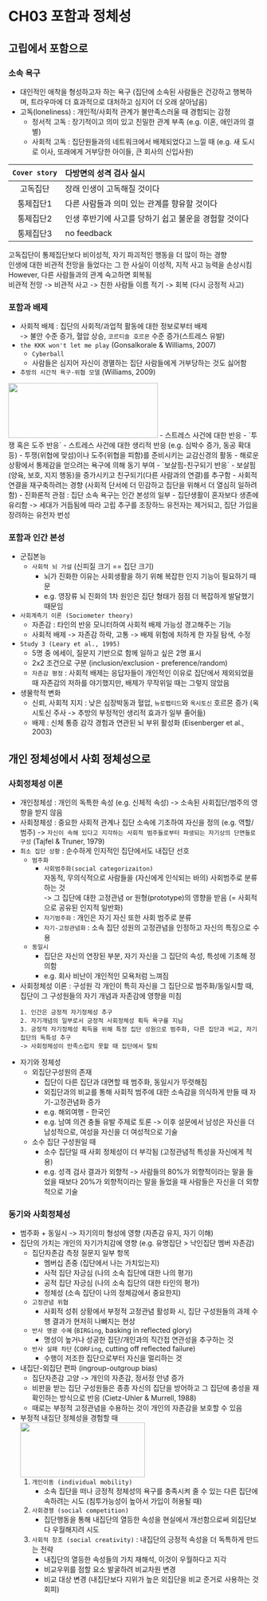 # CH03 포함과 정체성
## 고립에서 포함으로
### 소속 욕구
- 대인적인 애착을 형성하고자 하는 욕구 (집단에 소속된 사람들은 건강하고 행복하며, 트라우마에 더 효과적으로 대처하고 심지어 더 오래 살아남음)
- 고독(loneliness) : 개인적/사회적 관계가 불만족스러울 때 경험되는 감정
	- 정서적 고독 : 장기적이고 의미 있고 친밀한 관계 부족 (e.g. 이혼, 애인과의 결별)
	- 사회적 고독 : 집단원들과의 네트워크에서 배제되었다고 느낄 때 (e.g. 새 도시로 이사, 또래에게 거부당한 아이들, 큰 회사의 신입사원)  

| `Cover story` | 다방면의 성격 검사 실시 |
|:---:|:---|
| 고독집단 | 장래 인생이 고독해질 것이다 |
| 통제집단1 | 다른 사람들과 의미 있는 관계를 향유할 것이다 |
| 통제집단2 | 인생 후반기에 사고를 당하기 쉽고 불운을 경험할 것이다 |
| 통제집단3 | no feedback |

고독집단이 통제집단보다 비이성적, 자기 파괴적인 행동을 더 많이 하는 경향  
인생에 대한 비관적 전망을 들었다는 그 한 사실이 이성적, 지적 사고 능력을 손상시킴 However, 다른 사람들과의 관계 숙고하면 회복됨  
비관적 전망 -> 비관적 사고 -> 친한 사람들 이름 적기 -> 회복 (다시 긍정적 사고)

### 포함과 배제
- 사회적 배제 : 집단의 사회적/과업적 활동에 대한 정보로부터 배제  
	-> 불안 수준 증가, 혈압 상승, `코르티솔 호르몬` 수준 증가(스트레스 유발)
- `the KKK won't let me play` (Gonsalkorale & Williams, 2007)
	- `Cyberball`
	- 사람들은 심지어 자신이 경멸하는 집단 사람들에게 거부당하는 것도 싫어함
- `추방의 시간적 욕구-위협 모델` (Williams, 2009)
<img src="https://user-images.githubusercontent.com/112736264/233851270-4e14939f-e613-46c5-95bb-67d723e3a738.png" width="300" height="110"/>  
- 스트레스 사건에 대한 반응
	- `투쟁 혹은 도주 반응`
		- 스트레스 사건에 대한 생리적 반응 (e.g. 심박수 증가, 동공 확대 등)
		- 투쟁(위협에 맞섬)이나 도주(위협을 피함)를 준비시키는 교감신경의 활동
		- 해로운 상황에서 통제감을 얻으려는 욕구에 의해 동기 부여
	- `보살핌-친구되기 반응`
		- 보살핌(양육, 보호, 지지 행동)을 증가시키고 친구되기(다른 사람과의 연결)를 추구함
		- 사회적 연결을 재구축하려는 경향 (사회적 단서에 더 민감하고 집단을 위해서 더 열심히 일하려 함)
- 진화론적 관점 : 집단 소속 욕구는 인간 본성의 일부
	- 집단생활이 혼자보다 생존에 유리함 -> 세대가 거듭됨에 따라 고립 추구를 조장하느 유전자는 제거되고, 집단 가입을 장려하는 유전자 번성

### 포함과 인간 본성
- 군집본능
	- `사회적 뇌 가설` (신피질 크기 == 집단 크기)
		- 뇌가 진화한 이유는 사회생활을 하기 위해 복잡한 인지 기능이 필요하기 때문
		- e.g. 영장류 뇌 진화의 1차 원인은 집단 형태가 점점 더 복잡하게 발달했기 때문임
- `사회계측기 이론 (Sociometer theory)`
	- 자존감 : 타인의 반응 모니터하여 사회적 배제 가능성 경고해주는 기능
	- 사회적 배제 -> 자존감 하락, 고통 -> 배제 위험에 처하게 한 자질 탐색, 수정
- `Study 3 (Leary et al., 1995)`
	- 5명 중 에세이, 질문지 기반으로 함께 일하고 싶은 2명 표시
	- 2x2 조건으로 구분 (inclusion/exclusion - preference/random)
	- `자존감 평정` : 사회적 배제는 응답자들이 개인적인 이유로 집단에서 제외되었을 때 자존감의 저하를 야기했지만, 배제가 무작위일 때는 그렇지 않았음
- 생물학적 변화
	- 신뢰, 사회적 지지 : 낮은 심장박동과 혈압, `뉴로펩티드`와 `옥시토신` 호르몬 증가 (옥시토신 주사 -> 추방의 부정적인 생리적 효과가 일부 줄어듦)
	- 배제 : 신체 통증 감각 경험과 연관된 뇌 부위 활성화 (Eisenberger et al., 2003)

## 개인 정체성에서 사회 정체성으로
### 사회정체성 이론
- 개인정체성 : 개인의 독특한 속성 (e.g. 신체적 속성) -> 소속된 사회집단/범주의 영향을 받지 않음
- 사회정체성 : 중요한 사회적 관계나 집단 소속에 기초하여 자신을 정의 (e.g. 역할/범주) -> `자신이 속해 있다고 지각하는 사회적 범주들로부터 파생되는 자기상의 단면들로 구성` (Tajfel & Truner, 1979)
- `최소 집단 상황` : 순수하게 인지적인 집단에서도 내집단 선호
	- `범주화`
		- `사회범주화(social categorizaiton)`  
			자동적, 무의식적으로 사람들을 (자신에게 인식되는 바의) 사회범주로 분류하는 것  
			-> 그 집단에 대한 고정관념 or 원형(prototype)의 영향을 받음 (= 사회적으로 공유된 인지적 일반화)
		- `자기범주화` : 개인은 자기 자신 또한 사회 범주로 분류
		- `자기-고정관념화` : 소속 집단 성원의 고정관념을 인정하고 자신의 특징으로 수용
	- `동일시`
		- 집단은 자신의 연장된 부분, 자기 자신을 그 집단의 속성, 특성에 기초해 정의함
		- e.g. 회사 비난이 개인적인 모욕처럼 느껴짐
- 사회정체성 이론 : 구성원 각 개인이 특히 자신을 그 집단으로 범주화/동일시할 때, 집단이 그 구성원들의 자기 개념과 자존감에 영향을 미침
	```
	1. 인간은 긍정적 자기정체성 추구
	2. 자기개념의 일부로서 긍정적 사회정체성 획득 욕구를 지님
	3. 긍정적 자기정체성 획득을 위해 특정 집단 성원으로 범주화, 다른 집단과 비교, 자기 집단의 독특성 추구
	-> 사회정체성이 만족스럽지 못할 때 집단에서 탈퇴
	```
- 자기와 정체성
	- 외집단구성원의 존재
		- 집단이 다른 집단과 대면할 때 범주화, 동일시가 뚜렷해짐
		- 외집단과의 비교를 통해 사회적 범주에 대한 소속감을 의식하게 만들 때 자기-고정관념화 증가
		- e.g. 해외여행 - 한국인
		- e.g. 남여 의견 충돌 유발 주제로 토론 -> 이후 설문에서 남성은 자신을 더 남성적으로, 여성을 자신을 더 여성적으로 기술
	- 소수 집단 구성원일 때
		- 소수 집단일 때 사회 정체성이 더 부각됨 (고정관념적 특성을 자신에게 적용)
		- e.g. 성격 검사 결과가 외향적 -> 사람들의 80%가 외향적이라는 말을 들었을 때보다 20%가 외향적이라는 말을 들었을 때 사람들은 자신을 더 외향적으로 기술

### 동기와 사회정체성
- 범주화 + 동일시 -> 자기의미 형성에 영향 (자존감 유지, 자기 이해)
- 집단의 가치는 개인의 자기가치감에 영향 (e.g. 유명집단 > 낙인집단 멤버 자존감)
	- 집단자존감 측정 질문지 일부 항목
		- 멤버십 존중 (집단에서 나는 가치있는지)
		- 사적 집단 자긍심 (나의 소속 집단에 대한 나의 평가)
		- 공적 집단 자긍심 (나의 소속 집단의 대한 타인의 평가)
		- 정체성 (소속 집단이 나의 정체감에서 중요한지)
	- `고정관념 위협`
		- 사회적 성취 상황에서 부정적 고정관념 활성화 시, 집단 구성원들의 과제 수행 결과가 현저히 나빠지는 현상
	- `반사 영광 수혜` (`BIRGing`, basking in reflected glory)
		- 명성이 높거나 성공한 집단/개인과의 직간접 연관성을 추구하는 것
	- `반사 실패 차단` (`CORFing`, cutting off reflected failure)
		- 수행이 저조한 집단으로부터 자신을 멀리하는 것
- 내집단-외집단 편파 (ingroup-outgroup bias)
	- 집단자존감 고양 -> 개인의 자존감, 정서정 안녕 증가
	- 비판을 받는 집단 구성원들은 종종 자신의 집단을 방어하고 그 집단에 충성을 재확인하는 방식으로 반응 (Cietz-Uhler & Murrell, 1988)
	- 때로는 부정적 고정관념을 수용하는 것이 개인의 자존감을 보호할 수 있음
- 부정적 내집단 정체성을 경험할 때  
	<img src="https://user-images.githubusercontent.com/112736264/233854784-b211b931-1fe9-43ac-a2e3-19e6f9ed45c9.png" width="250" height="110"/>
	1. `개인이동 (individual mobility)`
		- 소속 집단을 떠나 긍정적 정체성의 욕구를 충족시켜 줄 수 있는 다른 집단에 속하려는 시도 (침투가능성이 높아서 가입이 허용될 때)
	2. `사회경쟁 (social competition)`
		- 집단행동을 통해 내집단의 열등한 속성을 현실에서 개선함으로써 외집단보다 우월해지려 시도
	3. `사회적 창조 (social creativity)` : 내집단의 긍정적 속성을 더 독특하게 만드는 전략
		- 내집단의 열등한 속성들의 가치 재해석, 이것이 우월하다고 지각
		- 비교우위를 점할 요소 발굴하려 비교차원 변경
		- 비교 대상 변경 (내집단보다 지위가 높은 외집단을 비교 준거로 사용하는 것 회피)  